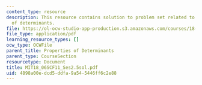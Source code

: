 ```yaml
---
content_type: resource
description: This resource contains solution to problem set related to properties
  of determinants.
file: https://ol-ocw-studio-app-production.s3.amazonaws.com/courses/18-06sc-linear-algebra-fall-2011/4898a00edcd5ddfa9a545446ff6c2e88_MIT18_06SCF11_Ses2.5sol.pdf
file_type: application/pdf
learning_resource_types: []
ocw_type: OCWFile
parent_title: Properties of Determinants
parent_type: CourseSection
resourcetype: Document
title: MIT18_06SCF11_Ses2.5sol.pdf
uid: 4898a00e-dcd5-ddfa-9a54-5446ff6c2e88
---
```

